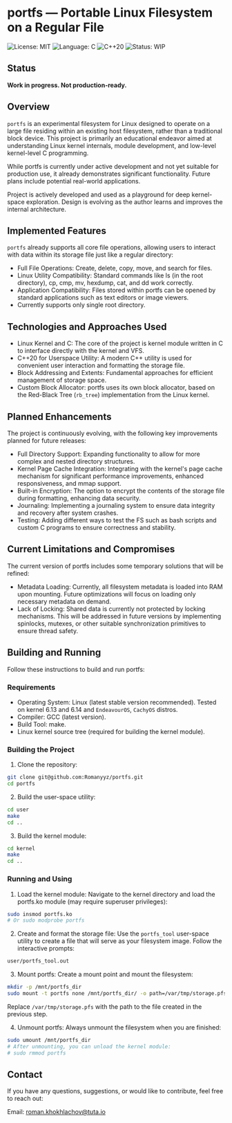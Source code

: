 # portfs — Portable Linux Filesystem on a Regular File

![License: MIT](https://img.shields.io/badge/license-MIT-green.svg)
![Language: C](https://img.shields.io/badge/language-C-blue.svg)
![C++20](https://img.shields.io/badge/C%2B%2B-20-blue)
![Status: WIP](https://img.shields.io/badge/status-Work_in_Progress-yellow)

## Status

**Work in progress. Not production-ready.**

## Overview

`portfs` is an experimental filesystem for Linux designed to operate on a large file residing within an existing host filesystem, rather than a traditional block device.
This project is primarily an educational endeavor aimed at understanding Linux kernel internals, module development, and low-level kernel-level C programming.

While portfs is currently under active development and not yet suitable for production use,
it already demonstrates significant functionality. Future plans include potential real-world applications.

Project is actively developed and used as a playground for deep kernel-space exploration.
Design is evolving as the author learns and improves the internal architecture.

## Implemented Features

`portfs` already supports all core file operations, allowing users to interact with data within its storage file just like a regular directory:
- Full File Operations: Create, delete, copy, move, and search for files.
- Linux Utility Compatibility: Standard commands like ls (in the root directory), cp, cmp, mv, hexdump, cat, and dd work correctly.
- Application Compatibility: Files stored within portfs can be opened by standard applications such as text editors or image viewers.
- Currently supports only single root directory.

## Technologies and Approaches Used

- Linux Kernel and C: The core of the project is kernel module written in C to interface directly with the kernel and VFS.
- C++20 for Userspace Utility: A modern C++ utility is used for convenient user interaction and formatting the storage file.
- Block Addressing and Extents: Fundamental approaches for efficient management of storage space.
- Custom Block Allocator: portfs uses its own block allocator, based on the Red-Black Tree (`rb_tree`) implementation from the Linux kernel.

## Planned Enhancements

The project is continuously evolving, with the following key improvements planned for future releases:
- Full Directory Support: Expanding functionality to allow for more complex and nested directory structures.
- Kernel Page Cache Integration: Integrating with the kernel's page cache mechanism for significant performance improvements, enhanced responsiveness, and mmap support.
- Built-in Encryption: The option to encrypt the contents of the storage file during formatting, enhancing data security.
- Journaling: Implementing a journaling system to ensure data integrity and recovery after system crashes.
- Testing: Adding different ways to test the FS such as bash scripts and custom C programs to ensure correctness and stability.

## Current Limitations and Compromises

The current version of portfs includes some temporary solutions that will be refined:
- Metadata Loading: Currently, all filesystem metadata is loaded into RAM upon mounting. Future optimizations will focus on loading only necessary metadata on demand.
- Lack of Locking: Shared data is currently not protected by locking mechanisms.
  This will be addressed in future versions by implementing spinlocks, mutexes, or other suitable synchronization primitives to ensure thread safety.

## Building and Running

Follow these instructions to build and run portfs:

### Requirements
- Operating System: Linux (latest stable version recommended). Tested on kernel 6.13 and 6.14 and `EndeavourOS`, `CachyOS` distros.
- Compiler: GCC (latest version).
- Build Tool: make.
- Linux kernel source tree (required for building the kernel module).

### Building the Project

1. Clone the repository:
```bash
git clone git@github.com:Romanyyz/portfs.git
cd portfs
```
2. Build the user-space utility:
```bash
cd user
make
cd ..
```
3. Build the kernel module:
```bash
cd kernel
make
cd ..
```

### Running and Using

1. Load the kernel module:
   Navigate to the kernel directory and load the portfs.ko module (may require superuser privileges):
```bash
sudo insmod portfs.ko
# Or sudo modprobe portfs
```
2. Create and format the storage file:
  Use the `portfs_tool` user-space utility to create a file that will serve as your filesystem image. Follow the interactive prompts:
```bash
user/portfs_tool.out
```
3. Mount portfs:
   Create a mount point and mount the filesystem:
``` bash
mkdir -p /mnt/portfs_dir
sudo mount -t portfs none /mnt/portfs_dir/ -o path=/var/tmp/storage.pfs
```
Replace `/var/tmp/storage.pfs` with the path to the file created in the previous step.

4. Unmount portfs:
  Always unmount the filesystem when you are finished:
```bash
sudo umount /mnt/portfs_dir
# After unmounting, you can unload the kernel module:
# sudo rmmod portfs
```

## Contact

If you have any questions, suggestions, or would like to contribute, feel free to reach out:

Email: roman.khokhlachov@tuta.io
